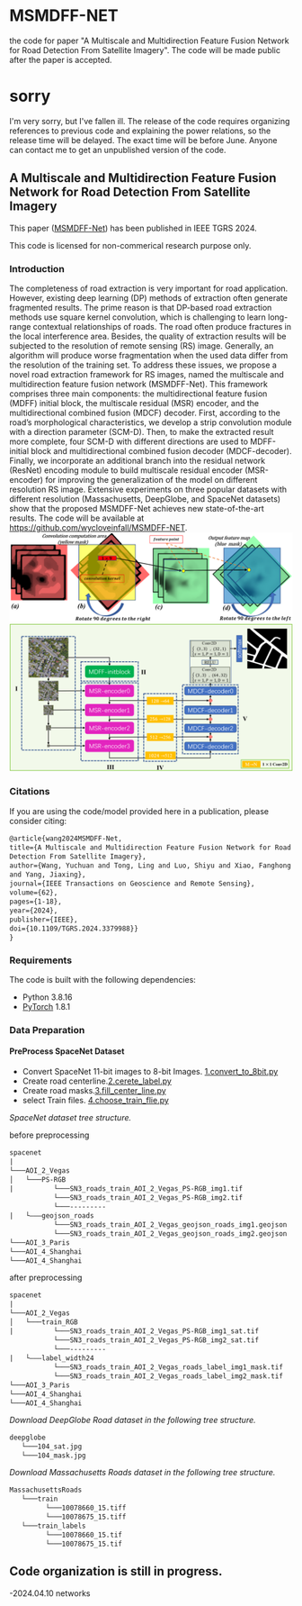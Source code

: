 # MSMDFF-NET
the code for paper "A Multiscale and Multidirection Feature Fusion Network for Road Detection From Satellite Imagery".  The code will be made public after the paper is accepted.
# sorry
I'm very sorry, but I've fallen ill. The release of the code requires organizing references to previous code and explaining the power relations, so the release time will be delayed. The exact time will be before June. Anyone can contact me to get an unpublished version of the code.

## A Multiscale and Multidirection Feature Fusion Network for Road Detection From Satellite Imagery

This paper ([MSMDFF-Net](https://ieeexplore.ieee.org/document/10477437)) has been published in IEEE TGRS 2024.

This code is licensed for non-commerical research purpose only.

### Introduction

The completeness of road extraction is very important for road application. However, existing deep learning (DP) methods of extraction often generate fragmented results. The prime reason is that DP-based road extraction methods use square kernel convolution, which is challenging to learn long-range contextual relationships of roads. The road often produce fractures in the local interference area. Besides, the quality of extraction results will be subjected to the resolution of remote sensing (RS) image. Generally, an algorithm will produce worse fragmentation when the used data differ from the resolution of the training set. To address these issues, we propose a novel road extraction framework for RS images, named the multiscale and multidirection feature fusion network (MSMDFF-Net). This framework comprises three main components: the multidirectional feature fusion (MDFF) initial block, the multiscale residual (MSR) encoder, and the multidirectional combined fusion (MDCF) decoder. First, according to the road’s morphological characteristics, we develop a strip convolution module with a direction parameter (SCM-D). Then, to make the extracted result more complete, four SCM-D with different directions are used to MDFF-initial block and multidirectional combined fusion decoder (MDCF-decoder). Finally, we incorporate an additional branch into the residual network (ResNet) encoding module to build multiscale residual encoder (MSR-encoder) for improving the generalization of the model on different resolution RS image. Extensive experiments on three popular datasets with different resolution (Massachusetts, DeepGlobe, and SpaceNet datasets) show that the proposed MSMDFF-Net achieves new state-of-the-art results. The code will be available at https://github.com/wycloveinfall/MSMDFF-NET.
![fig1.png](Figure%2Ffig1.png)
![fig2.png](Figure%2Ffig2.png)
### Citations

If you are using the code/model provided here in a publication, please consider citing:

    @article{wang2024MSMDFF-Net,
    title={A Multiscale and Multidirection Feature Fusion Network for Road Detection From Satellite Imagery},
    author={Wang, Yuchuan and Tong, Ling and Luo, Shiyu and Xiao, Fanghong and Yang, Jiaxing},
    journal={IEEE Transactions on Geoscience and Remote Sensing},
    volume={62},
    pages={1-18},
    year={2024},
    publisher={IEEE},
    doi={10.1109/TGRS.2024.3379988}}
    }

### Requirements

The code is built with the following dependencies:
- Python 3.8.16
- [PyTorch](https://pytorch.org/get-started/previous-versions/) 1.8.1

### Data Preparation
#### PreProcess SpaceNet Dataset
- Convert SpaceNet 11-bit images to 8-bit Images. [1.convert_to_8bit.py](data%2Fdata_tools%2F1.convert_to_8bit.py)
- Create road centerline.[2.cerete_label.py](data%2Fdata_tools%2F2.cerete_label.py)
- Create road masks.[3.fill_center_line.py](data%2Fdata_tools%2F3.fill_center_line.py)
- select Train files. [4.choose_train_flie.py](data%2Fdata_tools%2F4.choose_train_flie.py)

*SpaceNet dataset tree structure.*

before preprocessing
```
spacenet
|
└───AOI_2_Vegas
│   └───PS-RGB
|          └───SN3_roads_train_AOI_2_Vegas_PS-RGB_img1.tif
           └───SN3_roads_train_AOI_2_Vegas_PS-RGB_img2.tif
           └───---------
|   └———geojson_roads
           └───SN3_roads_train_AOI_2_Vegas_geojson_roads_img1.geojson
           └───SN3_roads_train_AOI_2_Vegas_geojson_roads_img2.geojson
└───AOI_3_Paris
└───AOI_4_Shanghai
└───AOI_4_Shanghai
```
after preprocessing
```
spacenet
|
└───AOI_2_Vegas
│   └───train_RGB
|          └───SN3_roads_train_AOI_2_Vegas_PS-RGB_img1_sat.tif
           └───SN3_roads_train_AOI_2_Vegas_PS-RGB_img2_sat.tif
           └───---------
|   └———label_width24
           └───SN3_roads_train_AOI_2_Vegas_roads_label_img1_mask.tif
           └───SN3_roads_train_AOI_2_Vegas_roads_label_img2_mask.tif
└───AOI_3_Paris
└───AOI_4_Shanghai
└───AOI_4_Shanghai
```

*Download DeepGlobe Road dataset in the following tree structure.*
```
deepglobe
   └───104_sat.jpg
   └───104_mask.jpg

```
*Download Massachusetts Roads dataset in the following tree structure.*
```
MassachusettsRoads
   └───train
         └───10078660_15.tiff
         └───10078675_15.tiff
   └───train_labels
         └───10078660_15.tif
         └───10078675_15.tif

```
## Code organization is still in progress.

-2024.04.10 networks
